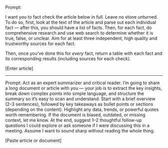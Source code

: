 Prompt: 

I want you to fact check the article below in full. Leave no stone unturned. To do so, first, look at the text of the article and parse out each individual fact — after this, you should have a list of facts. Then, for each fact, do comprehensive research and use web search to determine whether it is true, false, or unclear. Aim for at least three independent, high quality and trustworthy sources for each fact.

Then, once you've done this for *every* fact, return a table with each fact and its corresponding results (including sources for each check).

[Enter article]


---

Prompt: Act as an expert summarizer and critical reader. I’m going to share a long document or article with you — your job is to extract the key insights, break down complex points into simple language, and structure the summary so it’s easy to scan and understand. Start with a brief overview (2–3 sentences), followed by key takeaways as bullet points or sections (depending on the content). Highlight any data, trends, or powerful quotes worth remembering. If the document is biased, outdated, or missing context, let me know. At the end, suggest 1–2 thoughtful follow-up questions I could explore or ask someone if I were discussing this in a meeting. Assume I want to sound sharp without reading the whole thing. 

[Paste article or document]
